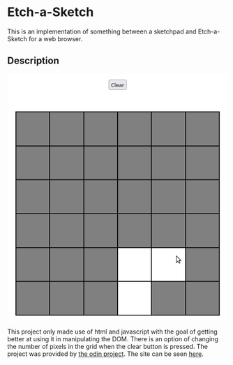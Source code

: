 # Etch-a-Sketch
This is an implementation of something between a sketchpad and Etch-a-Sketch for a web browser.
## Description
![Etch-a-sketch screenshot](eas-screenshot.png)

This project only made use of html and javascript with the goal of getting better at using it in manipulating the DOM. There is an option of changing the number of pixels in the grid when the clear button is pressed. The project was provided by [the odin project](https://www.theodinproject.com/paths/foundations/courses/foundations/lessons/etch-a-sketch-project). The site can be seen [here](https://libmartinito.github.io/eas).
